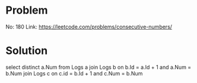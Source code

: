 # Problem

No: 180
Link: https://leetcode.com/problems/consecutive-numbers/

# Solution

select distinct a.Num from Logs a join Logs b on b.Id = a.Id + 1 and a.Num = b.Num join Logs c on c.id = b.Id + 1 and c.Num = b.Num